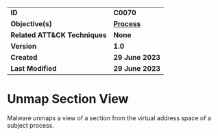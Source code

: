 <table>
<tr>
<td><b>ID</b></td>
<td><b>C0070</b></td>
</tr>
<tr>
<td><b>Objective(s)</b></td>
<td><b><a href="../process">Process</a></b></td>
</tr>
<tr>
<td><b>Related ATT&CK Techniques</b></td>
<td><b>None</b></td>
</tr>
<tr>
<td><b>Version</b></td>
<td><b>1.0</b></td>
</tr>
<tr>
<td><b>Created</b></td>
<td><b>29 June 2023</b></td>
</tr>
<tr>
<td><b>Last Modified</b></td>
<td><b>29 June 2023</b></td>
</tr>
</table>


# Unmap Section View

Malware unmaps a view of a section from the virtual address space of a subject process.